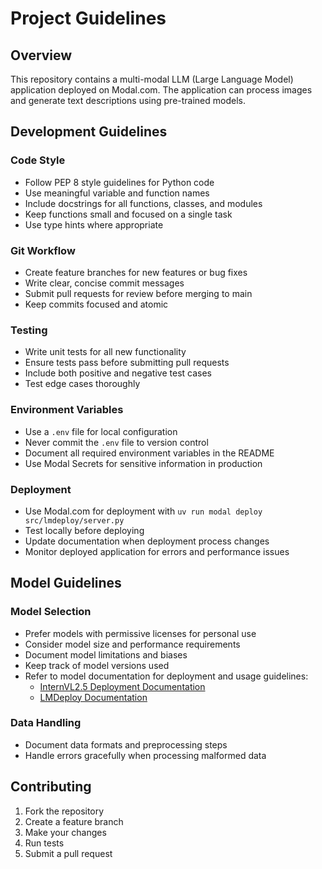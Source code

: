 # Project Guidelines

## Overview
This repository contains a multi-modal LLM (Large Language Model) application deployed on Modal.com. The application can process images and generate text descriptions using pre-trained models.

## Development Guidelines

### Code Style
- Follow PEP 8 style guidelines for Python code
- Use meaningful variable and function names
- Include docstrings for all functions, classes, and modules
- Keep functions small and focused on a single task
- Use type hints where appropriate

### Git Workflow
- Create feature branches for new features or bug fixes
- Write clear, concise commit messages
- Submit pull requests for review before merging to main
- Keep commits focused and atomic

### Testing
- Write unit tests for all new functionality
- Ensure tests pass before submitting pull requests
- Include both positive and negative test cases
- Test edge cases thoroughly

### Environment Variables
- Use a `.env` file for local configuration
- Never commit the `.env` file to version control
- Document all required environment variables in the README
- Use Modal Secrets for sensitive information in production

### Deployment
- Use Modal.com for deployment with `uv run modal deploy src/lmdeploy/server.py`
- Test locally before deploying
- Update documentation when deployment process changes
- Monitor deployed application for errors and performance issues

## Model Guidelines

### Model Selection
- Prefer models with permissive licenses for personal use
- Consider model size and performance requirements
- Document model limitations and biases
- Keep track of model versions used
- Refer to model documentation for deployment and usage guidelines:
  - [InternVL2.5 Deployment Documentation](https://internvl.readthedocs.io/en/latest/internvl2.5/deployment.html)
  - [LMDeploy Documentation](https://lmdeploy.readthedocs.io/en/latest/index.html)

### Data Handling
- Document data formats and preprocessing steps
- Handle errors gracefully when processing malformed data

## Contributing
1. Fork the repository
2. Create a feature branch
3. Make your changes
4. Run tests
5. Submit a pull request
